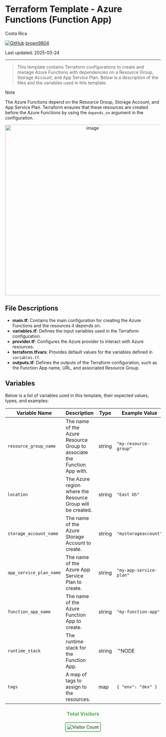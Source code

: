 # Terraform Template - Azure Functions (Function App)

Costa Rica

[![GitHub](https://img.shields.io/badge/--181717?logo=github&logoColor=ffffff)](https://github.com/)
[brown9804](https://github.com/brown9804)

Last updated: 2025-03-24

----------

> This template contains Terraform configurations to create and manage Azure Functions with dependencies on a Resource Group, Storage Account, and App Service Plan. Below is a description of the files and the variables used in this template.

> [!NOTE]
> The Azure Functions depend on the Resource Group, Storage Account, and App Service Plan. Terraform ensures that these resources are created before the Azure Functions by using the `depends_on` argument in the configuration.

<p align="center">
    <img width="550" alt="image" src="">

</p>

## File Descriptions

- **main.tf**: Contains the main configuration for creating the Azure Functions and the resources it depends on.
- **variables.tf**: Defines the input variables used in the Terraform configuration.
- **provider.tf**: Configures the Azure provider to interact with Azure resources.
- **terraform.tfvars**: Provides default values for the variables defined in `variables.tf`.
- **outputs.tf**: Defines the outputs of the Terraform configuration, such as the Function App name, URL, and associated Resource Group.

## Variables

Below is a list of variables used in this template, their expected values, types, and examples:

| Variable Name             | Description                                      | Type   | Example Value         |
|---------------------------|--------------------------------------------------|--------|-----------------------|
| `resource_group_name`     | The name of the Azure Resource Group to associate the Function App with. | string | `"my-resource-group"` |
| `location`                | The Azure region where the Resource Group will be created. | string | `"East US"`           |
| `storage_account_name`    | The name of the Azure Storage Account to create. | string | `"mystorageaccount"`  |
| `app_service_plan_name`   | The name of the Azure App Service Plan to create. | string | `"my-app-service-plan"` |
| `function_app_name`       | The name of the Azure Function App to create.    | string | `"my-function-app"`   |
| `runtime_stack`           | The runtime stack for the Function App.          | string | `"NODE|14-lts"`       |
| `tags`                    | A map of tags to assign to the resources.        | map    | `{ "env": "dev" }`    |

<div align="center">
  <h3 style="color: #4CAF50;">Total Visitors</h3>
  <img src="https://profile-counter.glitch.me/brown9804/count.svg" alt="Visitor Count" style="border: 2px solid #4CAF50; border-radius: 5px; padding: 5px;"/>
</div>
